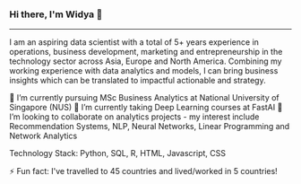 ### Hi there, I'm Widya 👋 

<hr>

I am an aspiring data scientist with a total of 5+ years experience in operations, business development, marketing and entrepreneurship in the technology sector across Asia, Europe and North America. Combining my working experience with data analytics and models, I can bring business insights which can be translated to impactful actionable and strategy.

🔭 I’m currently pursuing MSc Business Analytics at National University of Singapore (NUS)
🌱 I’m currently taking Deep Learning courses at FastAI
👯 I’m looking to collaborate on analytics projects - my interest include Recommendation Systems, NLP, Neural Networks, Linear Programming and Network Analytics

Technology Stack: Python, SQL, R, HTML, Javascript, CSS

⚡ Fun fact: I've travelled to 45 countries and lived/worked in 5 countries!
